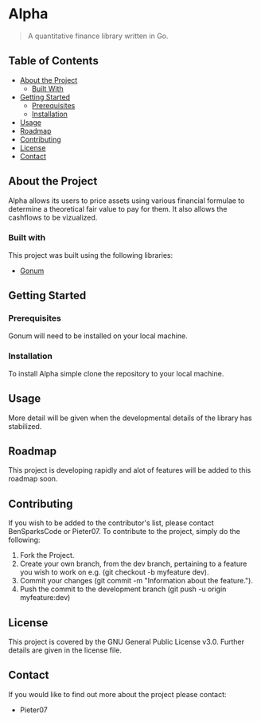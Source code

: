 <!-- LINKS & IMAGES -->
<!-- [logo]: https://github.com/Titaneum/Titaneum/blob/master/logo/titaneum.png -->

# Alpha
> A quantitative finance library written in Go.

<!-- [![Titaneum Logo][logo]](https://github.com/Titaneum/Titaneum/blob/master/logo/titaneum.png) -->

## Table of Contents
* [About the Project](#about-the-project)
	* [Built With](#built-with)
* [Getting Started](#getting-started)
	* [Prerequisites](#prerequisites)
	* [Installation](#Installation)
* [Usage](#usage)
* [Roadmap](#roadmap)
* [Contributing](#contributing)
* [License](#license) 
* [Contact](#contact)

## About the Project
Alpha allows its users to price assets using various financial formulae to determine a theoretical fair value to pay for them. It also allows the cashflows to be vizualized.

### Built with
This project was built using the following libraries:
* [Gonum](https://github.com/gonum/gonum)

## Getting Started

### Prerequisites
Gonum will need to be installed on your local machine.

### Installation
To install Alpha simple clone the repository to your local machine. 

## Usage
More detail will be given when the developmental details of the library has stabilized.

## Roadmap
This project is developing rapidly and alot of features will be added to this roadmap soon.

## Contributing
If you wish to be added to the contributor's list, please contact BenSparksCode or Pieter07.
To contribute to the project, simply do the following:
1. Fork the Project. 
2. Create your own branch, from the dev branch, pertaining to a feature you wish to work on e.g. (git checkout -b myfeature dev).
3. Commit your changes (git commit -m "Information about the feature.").
4. Push the commit to the development branch (git push -u origin myfeature:dev)

## License
This project is covered by the GNU General Public License v3.0. Further details are given in the license file.

## Contact
If you would like to find out more about the project please contact:
* Pieter07